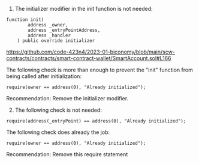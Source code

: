 1. The initializer modifier in the init function is not needed: 
```solidity
function init(
        address _owner,
        address _entryPointAddress,
        address _handler
    ) public override initializer 
```
https://github.com/code-423n4/2023-01-biconomy/blob/main/scw-contracts/contracts/smart-contract-wallet/SmartAccount.sol#L166

The following check is more than enough to prevent the "init" function from being called after initialization: 
```solidity
require(owner == address(0), "Already initialized");
```
Recommendation: Remove the initializer modifier. 

2. The following check is not needed: 
```solidity
require(address(_entryPoint) == address(0), "Already initialized");
``` 
The following check does already the job:
```solidity
require(owner == address(0), "Already initialized");
```
Recommendation: Remove this require statement